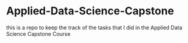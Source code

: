 # Applied-Data-Science-Capstone
this is a repo to keep the track of the tasks that I did in the Applied Data Science Capstone Course

